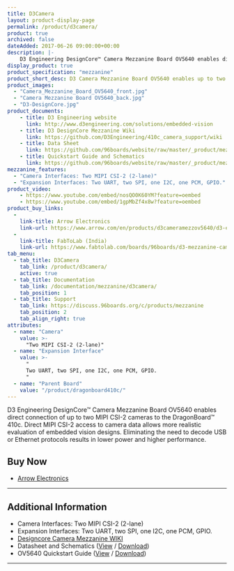 ```yaml
---
title: D3Camera
layout: product-display-page
permalink: /product/d3camera/
product: true
archived: false
dateAdded: 2017-06-26 09:00:00+00:00
description: |-
    D3 Engineering DesignCore™ Camera Mezzanine Board OV5640 enables direct connection of up to two MIPI CSI-2 cameras to the DragonBoard™ 410c.  Direct MIPI CSI-2 access to camera data allows more realistic evaluation of embedded vision designs. Eliminating the need to decode USB or Ethernet protocols results in lower power and higher performance.
display_product: true
product_specification: "mezzanine"
product_short_desc: D3 Camera Mezzanine Board OV5640 enables up to two MIPI CSI-2 cameras to connect to the DragonBoard™ 410c.
product_images:
  - "Camera_Mezzanine_Board_OV5640_front.jpg"
  - "Camera Mezzanine Board OV5640_back.jpg"
  - "D3-DesignCore.jpg"
product_documents:
    - title: D3 Engineering website
      link: http://www.d3engineering.com/solutions/embedded-vision
    - title: D3 DesignCore Mezzanine Wiki
      link: https://github.com/D3Engineering/410c_camera_support/wiki
    - title: Data Sheet
      link: https://github.com/96boards/website/raw/master/_product/mezzanine/d3camera/files/D3Eng_DesignCore_CamMezzBoard_DataSheet.pdf
    - title: Quickstart Guide and Schematics
      link: https://github.com/96boards/website/raw/master/_product/mezzanine/d3camera/files/D3Eng_DesignCore_CamMezzBoard_OV5640_QuickStart_Guide_v1.pdf
mezzanine_features:
  - "Camera Interfaces: Two MIPI CSI-2 (2-lane)"
  - "Expansion Interfaces: Two UART, two SPI, one I2C, one PCM, GPIO."
product_video:
    - https://www.youtube.com/embed/nosQO0K60YM?feature=oembed
    - https://www.youtube.com/embed/1gpMbZf4x8w?feature=oembed
product_buy_links:
  -
    link-title: Arrow Electronics
    link-url: https://www.arrow.com/en/products/d3cameramezzov5640/d3-engineering
  -
    link-title: FabToLab (India)
    link-url: https://www.fabtolab.com/boards/96boards/d3-mezzanine-camera-board
tab_menu:
  - tab_title: D3Camera
    tab_link: /product/d3camera/
    active: true
  - tab_title: Documentation
    tab_link: /documentation/mezzanine/d3camera/
    tab_position: 1
  - tab_title: Support
    tab_link: https://discuss.96boards.org/c/products/mezzanine
    tab_position: 2
    tab_align_right: true
attributes:
  - name: "Camera"
    value: >-
      "Two MIPI CSI-2 (2-lane)"
  - name: "Expansion Interface"
    value: >-
      "
      Two UART, two SPI, one I2C, one PCM, GPIO.
      "
  - name: "Parent Board"
    value: "/product/dragonboard410c/"
---
```

D3 Engineering DesignCore™ Camera Mezzanine Board OV5640 enables direct connection of up to two MIPI CSI-2 cameras to the DragonBoard™ 410c.  Direct MIPI CSI-2 access to camera data allows more realistic evaluation of embedded vision designs. Eliminating the need to decode USB or Ethernet protocols results in lower power and higher performance.

## Buy Now

- [Arrow Electronics](https://www.arrow.com/en/products/d3cameramezzov5640/d3-engineering)

***

## Additional Information

- Camera Interfaces: Two MIPI CSI-2 (2-lane)
- Expansion Interfaces: Two UART, two SPI, one I2C, one PCM, GPIO.
- [Designcore Camera Mezzanine WIKI](https://github.com/D3Engineering/410c_camera_support/wiki)
- Datasheet and Schematics ([View](https://github.com/96boards/website/blob/master/_product/mezzanine/d3camera/files/D3Eng_DesignCore_CamMezzBoard_DataSheet.pdf) / [Download](https://github.com/96boards/website/raw/master/_product/mezzanine/d3camera/files/D3Eng_DesignCore_CamMezzBoard_DataSheet.pdf))
- OV5640 Quickstart Guide ([View](https://github.com/96boards/website/blob/master/_product/mezzanine/d3camera/files/D3Eng_DesignCore_CamMezzBoard_OV5640_QuickStart_Guide_v1.pdf) / [Download](https://github.com/96boards/website/raw/master/_product/mezzanine/d3camera/files/D3Eng_DesignCore_CamMezzBoard_OV5640_QuickStart_Guide_v1.pdf))

***
